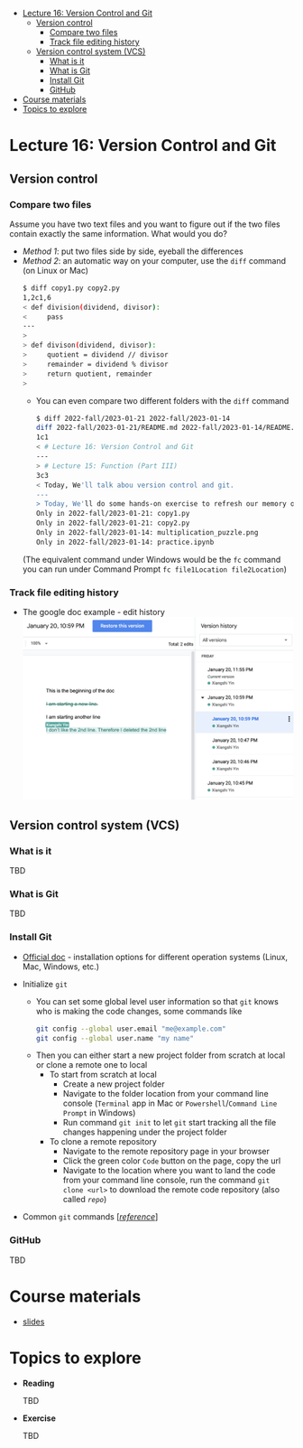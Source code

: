 

- [Lecture 16: Version Control and Git](#lecture-16-version-control-and-git)
  - [Version control](#version-control)
    - [Compare two files](#compare-two-files)
    - [Track file editing history](#track-file-editing-history)
  - [Version control system (VCS)](#version-control-system-vcs)
    - [What is it](#what-is-it)
    - [What is Git](#what-is-git)
    - [Install Git](#install-git)
    - [GitHub](#github)
- [Course materials](#course-materials)
- [Topics to explore](#topics-to-explore)


# Lecture 16: Version Control and Git
##  Version control
###  Compare two files
Assume you have two text files and you want to figure out if the two files contain exactly the same information. What would you do?
* *Method 1*: put two files side by side, eyeball the differences
* *Method 2*: an automatic way on your computer, use the `diff` command (on Linux or Mac)
    ```sh
    $ diff copy1.py copy2.py
    1,2c1,6
    < def division(dividend, divisor):
    <     pass
    ---
    >
    > def divison(dividend, divisor):
    >     quotient = dividend // divisor
    >     remainder = dividend % divisor
    >     return quotient, remainder
    >
    ```
  * You can even compare two different folders with the `diff` command
    ```sh
    $ diff 2022-fall/2023-01-21 2022-fall/2023-01-14
    diff 2022-fall/2023-01-21/README.md 2022-fall/2023-01-14/README.md
    1c1
    < # Lecture 16: Version Control and Git
    ---
    > # Lecture 15: Function (Part III)
    3c3
    < Today, We'll talk abou version control and git.
    ---
    > Today, We'll do some hands-on exercise to refresh our memory on functions
    Only in 2022-fall/2023-01-21: copy1.py
    Only in 2022-fall/2023-01-21: copy2.py
    Only in 2022-fall/2023-01-14: multiplication_puzzle.png
    Only in 2022-fall/2023-01-14: practice.ipynb
    ```
  (The equivalent command under Windows would be the `fc` command you can run under Command Prompt `fc file1Location file2Location`)
###  Track file editing history
* The google doc example - edit history
![](./version_history_google_doc.png)

##  Version control system (VCS)
###  What is it
TBD
###  What is Git
TBD

###  Install Git
* [Official doc](https://git-scm.com/book/en/v2/Getting-Started-Installing-Git) - installation options for different operation systems (Linux, Mac, Windows, etc.)
* Initialize `git`
  * You can set some global level user information so that `git` knows who is making the code changes, some commands like 
    ```sh
    git config --global user.email "me@example.com"
    git config --global user.name "my name"
    ```
  * Then you can either start a new project folder from scratch at local or clone a remote one to local
    * To start from scratch at local
      * Create a new project folder
      * Navigate to the folder location from your command line console (`Terminal` app in Mac or `Powershell`/`Command Line Prompt` in Windows)
      * Run command `git init` to let `git` start tracking all the file changes happening under the project folder
    * To clone a remote repository
      * Navigate to the remote repository page in your browser
      * Click the green color `Code` button on the page, copy the url
      * Navigate to the location where you want to land the code from your command line console, run the command `git clone <url>` to download the remote code repository (also called *`repo`*)

* Common `git` commands  [[*reference*](http://guides.beanstalkapp.com/version-control/common-git-commands.html)]


### GitHub
TBD

#  Course materials
* [slides](https://docs.google.com/presentation/d/1qz_i_qMgUabG9etnKgCWdsj0_SFi1-ih-wmdHhzKQ-8/edit#slide=id.p)

#  Topics to explore
* **Reading**
  
  TBD
* **Exercise**

  TBD


